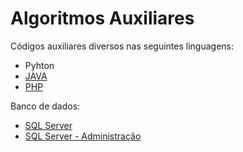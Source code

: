 # Algoritmos Auxiliares
Códigos auxiliares diversos nas seguintes linguagens:
- Pyhton
- <a href='https://1drv.ms/u/s!AtlsFPWf_b5KvDAtbg5jNPyDN9Hv?e=a2nXLw'>JAVA</a>
- <a href='https://1drv.ms/u/s!AtlsFPWf_b5K8nnuUNDnCRGFNKvv?e=W7cpez'>PHP</a>

Banco de dados:
- <a href='https://github.com/aasouzaconsult/SQL-Server'>SQL Server</a>
- <a href='https://github.com/aasouzaconsult/adminSQLServer'>SQL Server - Administração</a>
